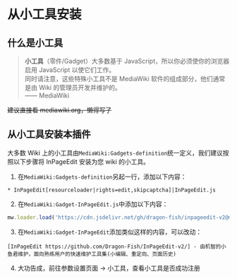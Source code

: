 # 从小工具安装

## 什么是小工具

> **小工具**（零件/Gadget）大多数基于 JavaScript，所以你必须使你的浏览器启用 JavaScript 以使它们工作。<br>
> 同时请注意，这些特殊小工具不是 MediaWiki 软件的组成部分，他们通常是由 Wiki 的管理员开发并维护的。<br>
> —— MediaWiki

~~建议直接看 mediawiki.org，懒得写了~~

## 从小工具安装本插件

大多数 Wiki 上的小工具由`MediaWiki:Gadgets-definition`统一定义，我们建议按照以下步骤将 InPageEdit 安装为您 wiki 的小工具。

1. 在`MediaWiki:Gadgets-definition`另起一行，添加以下内容：

```wiki
* InPageEdit[resourceloader|rights=edit,skipcaptcha]|InPageEdit.js
```

2. 在`MediaWiki:Gadget-InPageEdit.js`中添加以下内容：

```js
mw.loader.load('https://cdn.jsdelivr.net/gh/dragon-fish/inpageedit-v2@master/script.min.js);
```

3. 在`MediaWiki:Gadget-InPageEdit`添加类似这样的内容，可以改动：

```wiki
[InPageEdit https://github.com/Dragon-Fish/InPageEdit-v2/] - 由机智的小鱼君维护，面向熟练用户的快速维护工具集(小编辑、重定向、页面历史)
```

4. 大功告成，前往参数设置页面 → 小工具，查看小工具是否成功注册
